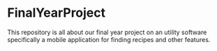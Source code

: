 # FinalYearProject
This repository is all about our final year project on an utility software specifically a mobile application for finding recipes and other features.
